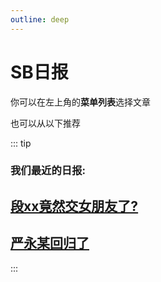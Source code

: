```yaml
---
outline: deep
---
```

# SB日报

你可以在左上角的**菜单列表**选择文章

也可以从以下推荐

::: tip

### **我们最近的日报:**

## [段xx竟然交女朋友了?](/docs1)

## [严永某回归了](/docs2)

:::